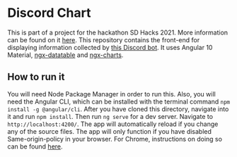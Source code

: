 # Discord Chart
This is part of a project for the hackathon SD Hacks 2021. More information can be found on it [here](https://devpost.com/software/327267). 
This repository contains the front-end for displaying information collected by [this Discord bot](https://github.com/Sumadhwa13/teamtimtams/tree/master/bot).
It uses Angular 10 Material, [ngx-datatable](https://github.com/swimlane/ngx-datatable) and [ngx-charts](https://github.com/swimlane/ngx-charts).

## How to run it
You will need Node Package Manager in order to run this. Also, you will need the Angular CLI, which can be installed with the terminal command `npm install -g @angular/cli`. 
After you have cloned this directory, navigate into it and run  `npm install`. Then run `ng serve` for a dev server. Navigate to `http://localhost:4200/`. The app will automatically reload if you change any of the source files.
The app will only function if you have disabled Same-origin-policy in your browser. For Chrome, instructions on doing so can be found [here](https://stackoverflow.com/questions/3102819/disable-same-origin-policy-in-chrome).

<!--## Code scaffolding

Run `ng generate component component-name` to generate a new component. You can also use `ng generate directive|pipe|service|class|guard|interface|enum|module`.

## Build

Run `ng build` to build the project. The build artifacts will be stored in the `dist/` directory. Use the `--prod` flag for a production build.

## Running unit tests

Run `ng test` to execute the unit tests via [Karma](https://karma-runner.github.io).

## Running end-to-end tests

Run `ng e2e` to execute the end-to-end tests via [Protractor](http://www.protractortest.org/).

## Further help

To get more help on the Angular CLI use `ng help` or go check out the [Angular CLI README](https://github.com/angular/angular-cli/blob/master/README.md).-->
